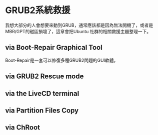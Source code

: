 # GRUB2系統救援
我想大部分的人會想要來動到GRUB，通常應該都是因為無法開機了，或者是MBR/GPT的磁區損壞了，這章會把Ubuntu 社群的相關救援主題整理一下。

## via Boot-Repair Graphical Tool
Boot-Repair是一套可以修復多種GRUB2問題的GUI軟體。

## via GRUB2 Rescue mode


## via the LiveCD terminal


## via Partition Files Copy


## via ChRoot